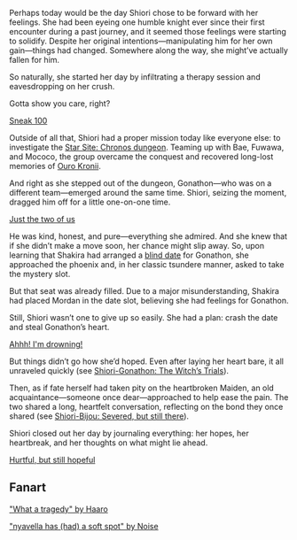 <!-- title: Shiori Nyavella -->
<!-- status: Alive -->

Perhaps today would be the day Shiori chose to be forward with her feelings. She had been eyeing one humble knight ever since their first encounter during a past journey, and it seemed those feelings were starting to solidify. Despite her original intentions—manipulating him for her own gain—things had changed. Somewhere along the way, she might’ve actually fallen for him.

So naturally, she started her day by infiltrating a therapy session and eavesdropping on her crush.

Gotta show you care, right?

[Sneak 100](#embed:https://www.youtube.com/live/l9VpZ0kmpeY?si=kxtX6JlJhKG0uDhE&t=668)

Outside of all that, Shiori had a proper mission today like everyone else: to investigate the [Star Site: Chronos dungeon](https://www.youtube.com/live/l9VpZ0kmpeY?si=lhZpQ8N-1lD_eYDy&t=2014). Teaming up with Bae, Fuwawa, and Mococo, the group overcame the conquest and recovered long-lost memories of [Ouro Kronii](https://www.youtube.com/live/l9VpZ0kmpeY?si=IaJKKnb-D4y6qJfY&t=5814).

And right as she stepped out of the dungeon, Gonathon—who was on a different team—emerged around the same time. Shiori, seizing the moment, dragged him off for a little one-on-one time.

[Just the two of us](#embed:https://www.youtube.com/live/l9VpZ0kmpeY?si=d0aIf-aCyYQrcc5X&t=5985)

He was kind, honest, and pure—everything she admired. And she knew that if she didn’t make a move soon, her chance might slip away. So, upon learning that Shakira had arranged a [blind date](https://www.youtube.com/live/l9VpZ0kmpeY?si=I8E4D1s69cbSEPwP&t=6398) for Gonathon, she approached the phoenix and, in her classic tsundere manner, asked to take the mystery slot.

But that seat was already filled. Due to a major misunderstanding, Shakira had placed Mordan in the date slot, believing she had feelings for Gonathon.

Still, Shiori wasn’t one to give up so easily. She had a plan: crash the date and steal Gonathon’s heart.

[Ahhh! I'm drowning!](#embed:https://www.youtube.com/live/l9VpZ0kmpeY?si=G-v3Mv7AulkgIwP3&t=7526)

But things didn’t go how she’d hoped. Even after laying her heart bare, it all unraveled quickly (see [Shiori-Gonathon: The Witch’s Trials](#edge:gigi-shiori)).

Then, as if fate herself had taken pity on the heartbroken Maiden, an old acquaintance—someone once dear—approached to help ease the pain. The two shared a long, heartfelt conversation, reflecting on the bond they once shared (see [Shiori-Bijou: Severed, but still there](#edge:shiori-bijou)).

Shiori closed out her day by journaling everything: her hopes, her heartbreak, and her thoughts on what might lie ahead.

[Hurtful, but still hopeful](#embed:https://www.youtube.com/live/l9VpZ0kmpeY?si=hY1jLc2nVd9MTUO6&t=14316)

## Fanart

["What a tragedy" by Haaro](https://x.com/haaro_69/status/1920182731260244067)

["nyavella has (had) a soft spot" by Noise](https://x.com/lestkrr/status/1922733970778648735)

<!-- liz, kiara -->
